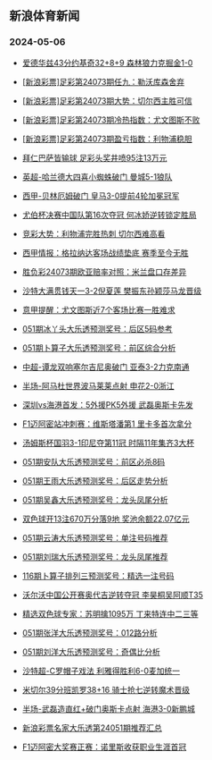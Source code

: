 ## 新浪体育新闻 
### 2024-05-06

+ [爱德华兹43分约基奇32+8+9 森林狼力克掘金1-0](https://sports.sina.com.cn/basketball/nba/2024-05-05/doc-inaucwaf2723409.shtml)

+ [[新浪彩票]足彩第24073期任九：勒沃库森舍弃](https://sports.sina.com.cn/l/2024-05-05/doc-inauauqr4951847.shtml)

+ [[新浪彩票]足彩第24073期大势：切尔西主胜可信](https://sports.sina.com.cn/l/2024-05-05/doc-inauauqr4951566.shtml)

+ [[新浪彩票]足彩第24073期冷热指数：尤文图斯不败](https://sports.sina.com.cn/l/2024-05-05/doc-inaucruf4490243.shtml)

+ [[新浪彩票]足彩第24073期盈亏指数：利物浦稳胆](https://sports.sina.com.cn/l/2024-05-05/doc-inauauqr4952997.shtml)

+ [拜仁巴萨皆输球 足彩头奖井喷95注13万元](https://sports.sina.com.cn/l/2024-05-05/doc-inaucrui2817259.shtml)

+ [英超-哈兰德大四喜小蜘蛛破门 曼城5-1狼队](https://sports.sina.com.cn/g/pl/2024-05-05/doc-inaucruf4497602.shtml)

+ [西甲-贝林厄姆破门 皇马3-0提前4轮加冕冠军](https://sports.sina.com.cn/g/laliga/2024-05-05/doc-inaucrui2823089.shtml)

+ [尤伯杯决赛中国队第16次夺冠 何冰娇逆转锁定胜局](https://sports.sina.com.cn/others/badmin/2024-05-05/doc-inaueakc2610746.shtml)

+ [竞彩大势：利物浦完胜热刺 切尔西难高看](https://sports.sina.com.cn/l/2024-05-05/doc-inaucruf4490373.shtml)

+ [西甲情报：格拉纳达客场战绩垫底 赛季至今无胜](https://sports.sina.com.cn/l/2024-05-05/doc-inauehrx4166863.shtml)

+ [胜负彩24073期欧亚赔率对照：米兰盘口存差异](https://sports.sina.com.cn/l/2024-05-05/doc-inauauqt3289736.shtml)

+ [沙特大满贯钱天一3-2倪夏莲 樊振东孙颖莎马龙晋级](https://sports.sina.com.cn/others/pingpang/2024-05-05/doc-inauexpt2198948.shtml)

+ [意甲提醒：尤文图斯近7个客场比赛一胜难求](https://sports.sina.com.cn/l/2024-05-05/doc-inauauqr4957971.shtml)

+ [051期冰丫头大乐透预测奖号：后区5码参考](https://sports.sina.com.cn/l/2024-05-05/doc-inauehrz2503420.shtml)

+ [051期卜算子大乐透预测奖号：前区综合分析](https://sports.sina.com.cn/l/2024-05-05/doc-inauehrx4176231.shtml)

+ [中超-谭龙双响塞尔吉尼奥破门 亚泰3-2力克南通](https://sports.sina.com.cn/china/j/2024-05-05/doc-inauetft3991564.shtml)

+ [半场-阿马杜世界波马莱莱点射 申花2-0浙江](https://sports.sina.com.cn/china/j/2024-05-05/doc-inauetfv2293160.shtml)

+ [深圳vs海港首发：5外援PK5外援 武磊奥斯卡先发](https://sports.sina.com.cn/china/j/2024-05-05/doc-inauetfv2293418.shtml)

+ [F1迈阿密站冲刺赛：维斯塔潘第1 里卡多首次拿分](https://sports.sina.com.cn/motorracing/f1/newsall/2024-05-05/doc-inauaywp4854381.shtml)

+ [汤姆斯杯国羽3-1印尼夺第11冠 时隔11年集齐3大杯](https://sports.sina.com.cn/others/badmin/2024-05-05/doc-inauexpt2222799.shtml)

+ [051期安队大乐透预测奖号：前区必杀8码](https://sports.sina.com.cn/l/2024-05-05/doc-inauehrx4175941.shtml)

+ [051期王雨大乐透预测奖号：后区走势分析](https://sports.sina.com.cn/l/2024-05-05/doc-inauehrx4175675.shtml)

+ [051期吴鑫大乐透预测奖号：龙头凤尾分析](https://sports.sina.com.cn/l/2024-05-05/doc-inauehrx4175837.shtml)

+ [双色球开13注670万分落9地 奖池余额22.07亿元](https://sports.sina.com.cn/l/2024-05-05/doc-inauexpr3885217.shtml)

+ [051期云涛大乐透预测奖号：单注号码推荐](https://sports.sina.com.cn/l/2024-05-05/doc-inauehrz2502771.shtml)

+ [051期刘瑞大乐透预测奖号：龙头凤尾推荐](https://sports.sina.com.cn/l/2024-05-05/doc-inauehrz2502680.shtml)

+ [116期卜算子排列三预测奖号：精选一注号码](https://sports.sina.com.cn/l/2024-05-05/doc-inauehrz2501138.shtml)

+ [沃尔沃中国公开赛奥代吉逆转夺冠 李昊桐吴阿顺T35](https://sports.sina.com.cn/golf/epgatour/2024-05-05/doc-inauehrx4180734.shtml)

+ [精选双色球专家：苏明擒1095万 丁来特连中二三等](https://sports.sina.com.cn/l/2024-05-05/doc-inaucwac4399377.shtml)

+ [051期张洋大乐透预测奖号：012路分析](https://sports.sina.com.cn/l/2024-05-05/doc-inauehrx4175612.shtml)

+ [051期刘洋大乐透预测奖号：奇偶比分析](https://sports.sina.com.cn/l/2024-05-05/doc-inauehrz2503076.shtml)

+ [沙特超-C罗帽子戏法 利雅得胜利6-0麦加统一](https://sports.sina.com.cn/global/others/2024-05-05/doc-inaucruf4502748.shtml)

+ [米切尔39分班凯罗38+16 骑士抢七逆转魔术晋级](https://sports.sina.com.cn/basketball/nba/2024-05-06/doc-inaufutf3427862.shtml)

+ [半场-武磊造直红+破门奥斯卡点射 海港3-0新鹏城](https://sports.sina.com.cn/china/j/2024-05-05/doc-inauexpt2196091.shtml)

+ [新浪彩票名家大乐透第24051期推荐汇总](https://sports.sina.com.cn/l/2024-05-05/doc-inauehrz2506483.shtml)

+ [F1迈阿密大奖赛正赛：诺里斯收获职业生涯首冠](https://sports.sina.com.cn/motorracing/f1/newsall/2024-05-06/doc-inaufqmi3550336.shtml)

